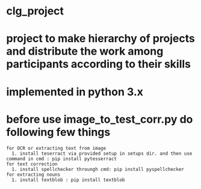 # clg_project

# project to make hierarchy of projects and distribute the work among participants according to their skills
# implemented in python 3.x
# before use image_to_test_corr.py do following few things
    for OCR or extracting text from image
      1. install teserract via provided setup in setups dir. and then use command in cmd : pip install pytesserract
    for text correction 
      1. install spellchecker throungh cmd: pip install pyspellchecker
    for extracting nouns
      1. install textblob : pip install textblob
 

